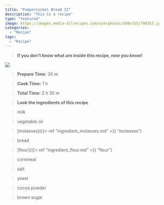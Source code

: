 ```yaml
---
title: "Pumpernickel Bread II"
description: "This is a recipe"
type: "featured"
image: https://images.media-allrecipes.com/userphotos/560x315/798353.jpg
categories: 
  - "Recipe"
tags: 
  - "Recipe"
---
```



>**If you don't know what are inside this recipe, now you know!**

![](../images/Recipes-Banner.jpg)
> **Prepare Time:** 30 m


> **Cook Time:** 1 h


> **Total Time:** 2 h 30 m

> **Look the ingredients of this recipe**

> milk

> vegetable oil

> [molasses]({{< ref "ingredient_molasses.md" >}} "molasses")

> bread

> [flour]({{< ref "ingredient_flour.md" >}} "flour")

> cornmeal

> salt

> yeast

> cocoa powder

> brown sugar

